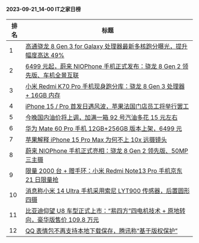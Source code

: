 #### 2023-09-21_14-00  IT之家日榜

| 排名 | 标题|
| --- | ---|
| 1 | [高通骁龙 8 Gen 3 for Galaxy 处理器最新多核跑分曝光，提升幅度高达 49%](https://www.ithome.com/0/720/512.htm) |
| 2 | [6499 元起，蔚来 NIOPhone 手机正式发布：骁龙 8 Gen 2 领先版、车机全景互联](https://www.ithome.com/0/720/590.htm) |
| 3 | [小米 Redmi K70 Pro 手机现身跑分库：骁龙 8 Gen 3 处理器 + 16GB 内存](https://www.ithome.com/0/720/442.htm) |
| 4 | [iPhone 15 / Pro 首发日遇风波，苹果法国门店员工将举行罢工](https://www.ithome.com/0/720/420.htm) |
| 5 | [今晚国内油价将上调，加满一箱 92 号汽油多花 15 元左右](https://www.ithome.com/0/720/453.htm) |
| 6 | [华为 Mate 60 Pro 手机 12GB+256GB 版本上架，6499 元](https://www.ithome.com/0/720/577.htm) |
| 7 | [苹果解释 iPhone 15 Pro Max 为何不上 10x 远摄镜头](https://www.ithome.com/0/720/522.htm) |
| 8 | [蔚来 NIOPhone 手机正式亮相：骁龙 8 Gen 2 领先版、50MP 三主摄](https://www.ithome.com/0/720/584.htm) |
| 9 | [限量 2000 台 + 赠手环：小米 Redmi Note13 Pro 手机京东 21 日限量抢](https://www.ithome.com/0/720/416.htm) |
| 10 | [消息称小米 14 Ultra 手机采用索尼 LYT900 传感器，后置圆形四摄](https://www.ithome.com/0/720/455.htm) |
| 11 | [比亚迪仰望 U8 车型正式上市：“易四方”四电机技术 + 原地转向，豪华版售价 109.8 万元](https://www.ithome.com/0/720/489.htm) |
| 12 | [QQ 表情包不再支持本地下载保存，腾讯称“基于版权保护”](https://www.ithome.com/0/720/367.htm) |
